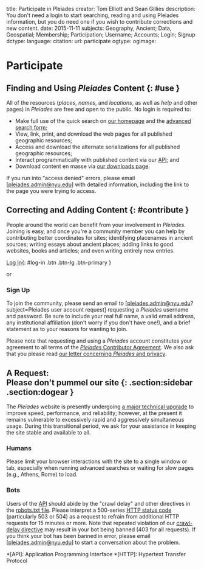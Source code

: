 title: Participate in Pleiades
creator: Tom Elliott and Sean Gillies
description: You don't need a login to start searching, reading and using Pleiades information, but you do need one if you wish to contribute corrections and new content.
date: 2015-11-11
subjects: Geography, Ancient; Data, Geospatial; Membership; Participation; Username; Accounts; Login; Signup
dctype:
language:
citation: 
url: participate
ogtype:
ogimage: 

# Participate

## Finding and Using _Pleiades_ Content {: #use }

All of the resources (_places_, _names_, and _locations_, as well as _help_ and other pages) in _Pleiades_ are free and open to the public. No login is required to:

* Make full use of the quick search on [our homepage](/) and the [advanced search form](http://pleiades.stoa.org/search_form); 
* View, link, print, and download the web pages for all published geographic resources;
* Access and download the alternate serializations for all published geographic resources;
* Interact programmatically with published content via our [API](http://api.pleiades.stoa.org); and
* Download content en masse via [our downloads page](/downloads).

If you run into "access denied" errors, please email [pleiades.admin@nyu.edu] with detailed information, including the link to the page you were trying to access.


## Correcting and Adding Content {: #contribute }

People around the world can benefit from your involvement in _Pleiades_. Joining is easy, and once you're a community member you can help by contributing better coordinates for sites; identifying placenames in ancient sources; writing essays about ancient places; adding links to good websites, books and articles; and even writing entirely new entries.

[Log In](/login_form){: #log-in .btn .btn-lg .btn-primary }

or

### Sign Up

To join the community, please send an email to [pleiades.admin@nyu.edu?subject=Pleiades user account request] requesting a _Pleiades_ username and password. Be sure to include your real full name, a valid email address, any institutional affiliation (don't worry if you don't have one!), and a brief statement as to your reasons for wanting to join.

Please note that requesting and using a _Pleiades_ account constitutes your agreement to all terms of the [_Pleiades_ Contributor Agreement](/docs/policies/contributor-agreement). We also ask that you please read [our letter concerning _Pleiades_ and privacy](docs/policies/privacy).

## A Request:<br />Please don't pummel our site {: .section:sidebar .section:dogear }

The _Pleiades_ website is presently undergoing [a major technical upgrade](https://github.com/isawnyu/pleiades-gazetteer#pleiades-3) to improve speed, performance, and reliability; however, at the present it remains vulnerable to excessively rapid and aggressively simultaneous usage. During this transitional period, we ask for your assistance in keeping the site stable and available to all.

### Humans

Please limit your browser interactions with the site to a single window or tab, especially when running advanced searches or waiting for slow pages (e.g., Athens, Rome) to load.

### Bots

Users of the [API](http://api.pleiades.stoa.org) should abide by the "crawl delay" and other directives in the [robots.txt file](/robots.txt). Please interpret a 500-series [HTTP status code](http://www.w3.org/Protocols/rfc2616/rfc2616-sec10.html) (particularly 503 or 504) as a request to refrain from additional HTTP requests for 15 minutes or more. Note that repeated violation of our [crawl-delay directive](https://en.wikipedia.org/wiki/Robots_exclusion_standard#Crawl-delay_directive) may result in your bot being banned (403 for all requests). If you think your bot has been banned in error, please email [pleiades.admin@nyu.edu] to start a conversation about the problem.

*[API]: Application Programming Interface
*[HTTP]: Hypertext Transfer Protocol
